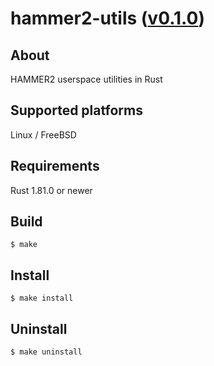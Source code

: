hammer2-utils ([v0.1.0](https://github.com/kusumi/hammer2-utils/releases/tag/v0.1.0))
========

## About

HAMMER2 userspace utilities in Rust

## Supported platforms

Linux / FreeBSD

## Requirements

Rust 1.81.0 or newer

## Build

    $ make

## Install

    $ make install

## Uninstall

    $ make uninstall
